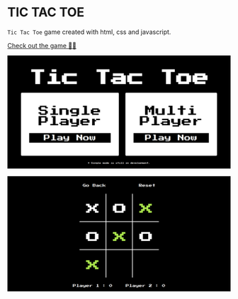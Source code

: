 # TIC TAC TOE

`Tic Tac Toe` game created with html, css and javascript.

[Check out the game 🔗🔗](https://dev-shadoww.github.io/tic-tac-toe)

![GameImage](img/gameDemo1.png)

![GameImage](img/gameDemo2.png)
